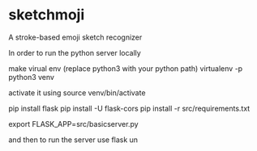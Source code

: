 # sketchmoji
A stroke-based emoji sketch recognizer


In order to run the python server locally

make virual env (replace python3 with your python path)
virtualenv -p python3 venv

activate it using
source venv/bin/activate

pip install flask
pip install -U flask-cors
pip install -r src/requirements.txt


export FLASK_APP=src/basicserver.py

and then to run the server use flask un